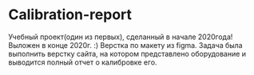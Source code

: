 # Calibration-report
Учебный проект(один из первых), сделанный в начале 2020года! Выложен в конце 2020г. :)
Верстка по макету из figma. Задача была выполнить верстку сайта, на котором представлено оборудование и выводится полный отчет  о калибровке его.
